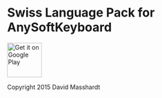 # Swiss Language Pack for AnySoftKeyboard

[<img alt="Get it on Google Play" src="https://play.google.com/intl/en_us/badges/images/generic/en_badge_web_generic.png" height="80">](https://play.google.com/store/apps/details?id=ch.masshardt.anysoftkeyboard.swisslanguagepack) 

Copyright 2015 David Masshardt
